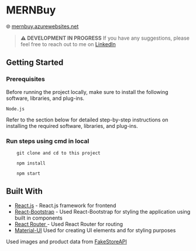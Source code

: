 # MERNBuy

🌐 [mernbuy.azurewebsites.net](https://mernbuy.azurewebsites.net)

> **⚠️ DEVELOPMENT IN PROGRESS**
> If you have any suggestions, please feel free to reach out to me on [LinkedIn](https://linkedin.com/in/yogeshdevnani)

## Getting Started

### Prerequisites

Before running the project locally, make sure to install the following software, libraries, and plug-ins.

```
Node.js

```

Refer to the section below for detailed step-by-step instructions on installing the required software, libraries, and plug-ins.

### Run steps using cmd in local

```
    git clone and cd to this project
```

```
    npm install
```

```
    npm start
```

## Built With

- [React.js](https://reactjs.org/) - React.js framework for frontend
- [React-Bootstrap](https://react-bootstrap.github.io/) - Used React-Bootstrap for styling the application using built in components
- [React Router ](https://reactrouter.com/en/main) - Used React Router for routing
- [Material-UI](https://mui.com/material-ui/getting-started/overview/) Used for creating UI elements and for styling purposes

Used images and product data from [FakeStoreAPI](https://fakestoreapi.com)

